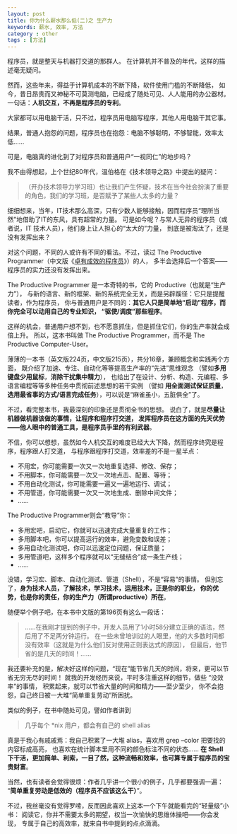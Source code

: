 ```yaml
---
layout: post
title: 你为什么薪水那么低(二)之 生产力
keywords: 薪水, 效率, 方法
category : other
tags : [方法]
---
```


程序员，就是整天与机器打交道的那群人。 
在计算机并不普及的年代，这样的描述毫无疑问。

然而，这些年来，得益于计算机成本的不断下降，软件使用门槛的不断降低，
如今，昔日昂贵而又神秘不可莫测电脑，已经成了随处可见、人人能用的办公器材。
一句话：**人机交互，不再是程序员的专利**。

大家都可以用电脑干活，只不过，程序员用电脑写程序，其他人用电脑干其它事。 

结果，普通人抱怨的问题，程序员也在抱怨：电脑不够聪明，不够智能，效率太低…… 
 
可是，电脑真的进化到了对程序员和普通用户“一视同仁”的地步吗？ 
 
我不由得想起，上个世纪80年代，温伯格在《技术领导之路》中提出的疑问： 

>  （开办技术领导力学习班）也让我们产生怀疑，技术在当今社会扮演了重要的角色，我们的学习班，是否赋予了某些人太多的力量？ 
 
细细想来，当年，IT技术那么高深，只有少数人能够接触，因而程序员“理所当然”地借助了IT的东风，具有超常的力量。
可是如今呢？与常人无异的程序员（或者说，IT 技术人员），他们身上让人担心的“太大的”力量，
到底是被淘汰了，还是没有发挥出来？ 
 
对这个问题，不同的人或许有不同的看法。不过，读过 The Productive Programmer（中文版《[卓有成效的程序员](http://t.cn/zWRXVoq)》）的人，
多半会选择后一个答案——程序员的实力还没有发挥出来。 
 
The Productive Programmer 是一本奇特的书，它的 Productive（也就是“生产力”），
与新的语言、新的框架、新的系统完全无关，而是另辟蹊径：它只是提醒读者，作为程序员，
你与普通用户是不同的：**其它人只是简单地“启动”程序，而你完全可以动用自己的专业知识，
“驱使/调度”那些程序**。

这样的机会，普通用户想不到，也不愿意抓住，但是抓住它们，你的生产率就会成倍上升。
所以，这本书叫做 The Productive Programmer，而不是 The Productive Computer-User。 
 
薄薄的一本书（英文版224页，中文版215页），共分16章，兼顾概念和实践两个方面，
既介绍了加速、专注、自动化等等提高生产率的“先进”思维观念
（譬如**多用键盘少用鼠标**，**消除干扰集中精力**），
也给出了在设计、分析、构造、元编程、多语言编程等等多种任务中贯彻前述思想的若干实例
（譬如 **用全面测试保证质量**，**选用最省事的方式/语言完成任务**），可以说是“麻雀虽小，五脏俱全”了。 
 
不过，看完整本书，我最深刻的印象还是贯彻全书的思想。
说白了，就是**尽量让机器做机器该做的事情，让程序和程序打交道，
发挥程序员在这方面的先天优势——他人眼中的普通工具，是程序员手里的有利武器**。 

不信，你可以想想，虽然如今人机交互的难度已经大大下降，然而程序终究是程序，程序跟人打交道，
与程序跟程序打交道，效率差的不是一星半点： 

<ul>
  <li>不用宏，你可能需要一次又一次地重复选择、修改、保存； </li>
  <li>不用脚本，你可能需要一次又一次地点击、配置、等待； </li>
  <li>不用自动化测试，你可能需要一遍又一遍地运行、调试； </li>
  <li>不用管道，你可能需要一次又一次地生成、删除中间文件； </li>
  <li>…… </li>
</ul>
 
The Productive Programmer则会“教导”你： 

<ul>
  <li>多用宏吧，启动它，你就可以迅速完成大量重复的工作； </li>
  <li>多用脚本吧，你可以提高运行的效率，避免变数和误差； </li>
  <li>多用自动化测试吧，你可以迅速定位问题，保证质量； </li>
  <li>多用管道吧，这样多个程序就可以“无缝结合”成一条生产线； </li>
  <li>…… </li>
 </ul>
 
没错，学习宏、脚本、自动化测试、管道（Shell），不是“容易”的事情。
但别忘了，**身为技术人员，了解技术，学习技术，运用技术，正是你的职业，
你的优势，也是你的责任，你的生产力（所谓productive）所在**。

随便举个例子吧，在本书中文版的第196页有这么一段话： 
 
>  ……在我刚才提到的例子中，开发人员用了1小时58分建立正确的语法，然后用了不足两分钟运行。
> 在一些未曾培训过的人眼里，他的大多数时间都没有效率（这就是为什么他们反对使用正则表达式的原因），
> 但最后，他节省的是几天的时间！…… 
 
我还要补充的是，解决好这样的问题，“现在”能节省几天的时间，将来，更可以节省无穷无尽的时间！
就我的开发经历来说，平时多注重这样的细节，做些 “没效率”的事情，
积累起来，就可以节省大量的时间和精力——至少至少，
你不会抱怨，自己终日被一大堆“简单重复劳动”所困扰。 
 
类似的例子，在书中随处可见，譬如作者讲到

> 几乎每个 *nix 用户，都会有自己的 shell alias

真是于我心有戚戚焉：我自己积累了一大堆 alias，喜欢用 grep –color 把要找的内容标成高亮，
也喜欢在统计脚本里用不同的颜色标注不同的状态……
**在 Shell 下干活，更加简单、利索，一目了然，这种流畅和效率，也可算专属于程序员的宝贵财富**。 
 
当然，也有读者会觉得很烦：作者几乎讲一个很小的例子，几乎都要强调一遍：
“**简单重复劳动是低效的（程序员不应该这么干）**”。

不过，我丝毫没有觉得罗嗦，反而因此喜欢上这本一个下午就能看完的“轻量级”小书：
阅读它，你并不需要太多的期望，权当一次愉快的思维体操吧——你会发现，
专属于自己的高效率，就来自书中提到的点点滴滴。